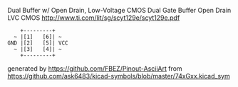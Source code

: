 Dual Buffer w/ Open Drain, Low-Voltage CMOS
Dual Gate Buffer Open Drain LVC CMOS
http://www.ti.com/lit/sg/scyt129e/scyt129e.pdf


	    +---------+
	  ~ |[1]   [6]| ~
	GND |[2]   [5]| VCC
	  ~ |[3]   [4]| ~
	    +---------+


generated by https://github.com/FBEZ/Pinout-AsciiArt from https://github.com/ask6483/kicad-symbols/blob/master/74xGxx.kicad_sym